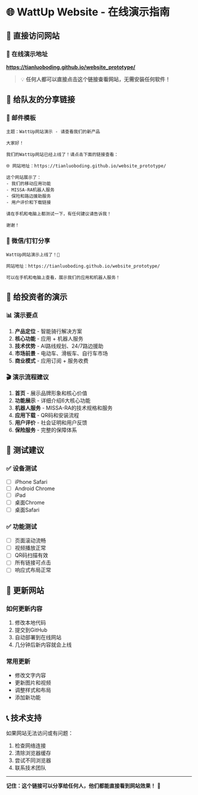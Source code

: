 # 🌐 WattUp Website - 在线演示指南

## 🚀 直接访问网站

### 📱 在线演示地址
**https://tianluoboding.github.io/website_prototype/**

> 💡 **任何人都可以直接点击这个链接查看网站，无需安装任何软件！**

## 👥 给队友的分享链接

### 📧 邮件模板
```
主题：WattUp网站演示 - 请查看我们的新产品

大家好！

我们的WattUp网站已经上线了！请点击下面的链接查看：

🌐 网站地址：https://tianluoboding.github.io/website_prototype/

这个网站展示了：
- 我们的移动应用功能
- MISSA-RA机器人服务
- 保险和路边援助服务
- 用户评价和下载链接

请在手机和电脑上都测试一下，有任何建议请告诉我！

谢谢！
```

### 💬 微信/钉钉分享
```
WattUp网站演示上线了！🎉

网站地址：https://tianluoboding.github.io/website_prototype/

可以在手机和电脑上查看，展示我们的应用和机器人服务！
```

## 🎯 给投资者的演示

### 📊 演示要点
1. **产品定位** - 智能骑行解决方案
2. **核心功能** - 应用 + 机器人服务
3. **技术优势** - AI路线规划、24/7路边援助
4. **市场前景** - 电动车、滑板车、自行车市场
5. **商业模式** - 应用订阅 + 服务收费

### 🎬 演示流程建议
1. **首页** - 展示品牌形象和核心价值
2. **功能展示** - 详细介绍6大核心功能
3. **机器人服务** - MISSA-RA的技术规格和服务
4. **应用下载** - QR码和安装流程
5. **用户评价** - 社会证明和用户反馈
6. **保险服务** - 完整的保障体系

## 📱 测试建议

### ✅ 设备测试
- [ ] iPhone Safari
- [ ] Android Chrome
- [ ] iPad
- [ ] 桌面Chrome
- [ ] 桌面Safari

### ✅ 功能测试
- [ ] 页面滚动流畅
- [ ] 视频播放正常
- [ ] QR码扫描有效
- [ ] 所有链接可点击
- [ ] 响应式布局正常

## 🔄 更新网站

### 如何更新内容
1. 修改本地代码
2. 提交到GitHub
3. 自动部署到在线网站
4. 几分钟后新内容就会上线

### 常用更新
- 修改文字内容
- 更新图片和视频
- 调整样式和布局
- 添加新功能

## 📞 技术支持

如果网站无法访问或有问题：
1. 检查网络连接
2. 清除浏览器缓存
3. 尝试不同浏览器
4. 联系技术团队

---

**记住：这个链接可以分享给任何人，他们都能直接看到网站效果！** 🌟
